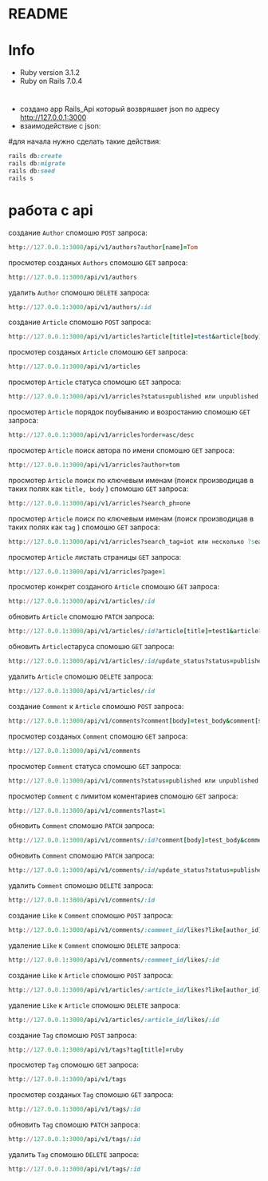 # README

# Info
* Ruby version 3.1.2
* Ruby on Rails 7.0.4

#
* создано app Rails_Api который возвряшает json по адресу http://127.0.0.1:3000
* взаимодействие с json:

#для начала нужно сделать такие действия:

```ruby
rails db:create
rails db:migrate
rails db:seed
rails s
```

# работа с api
создание ```Author``` спомошю ```POST``` запроса:

```ruby
http://127.0.0.1:3000/api/v1/authors?author[name]=Tom
```
просмотер созданых ```Authors``` спомошю ```GET``` запроса:

```ruby
http://127.0.0.1:3000/api/v1/authors
```
удалить ```Author``` спомошю ```DELETE``` запроса:

```ruby
http://127.0.0.1:3000/api/v1/authors/:id
```

создание ```Article```  спомошю ```POST``` запроса:

```ruby
http://127.0.0.1:3000/api/v1/articles?article[title]=test&article[body]=test&article[author_id]=:author_id&article[status]=published
```

просмотер созданых ```Article``` спомошю ```GET``` запроса:

```ruby
http://127.0.0.1:3000/api/v1/articles
```

просмотер ```Article``` статуса спомошю ```GET``` запроса:

```ruby
http://127.0.0.1:3000/api/v1/arricles?status=published или unpublished
```
просмотер ```Article``` порядок поубыванию и возростанию спомошю ```GET``` запроса:

```ruby
http://127.0.0.1:3000/api/v1/arricles?order=asc/desc
```

просмотер ```Article``` поиск автора по имени спомошю ```GET``` запроса:

```ruby
http://127.0.0.1:3000/api/v1/arricles?author=tom
```

просмотер ```Article``` поиск по ключевым именам (поиск производицав в таких полях как ```title, body``` ) спомошю ```GET``` запроса:

```ruby
http://127.0.0.1:3000/api/v1/arricles?search_ph=one
```

просмотер ```Article``` поиск по ключевым именам (поиск производицав в таких полях как ```tag``` ) спомошю ```GET``` запроса:

```ruby
http://127.0.0.1:3000/api/v1/arricles?search_tag=iot или несколько ?search_tag=iot&ruby
```

просмотер ```Article``` листать страницы ```GET``` запроса:

```ruby
http://127.0.0.1:3000/api/v1/arricles?page=1
```

просмотер конкрет созданого ```Article``` спомошю ```GET``` запроса:

```ruby
http://127.0.0.1:3000/api/v1/articles/:id
```

обновить ```Article``` спомошю ```PATCH``` запроса:

```ruby
http://127.0.0.1:3000/api/v1/articles/:id?article[title]=test1&article[body]=test1&article[author_id]=:author_id&article[status]=published
```

обновить ```Article```старуса спомошю ```GET``` запроса:

```ruby
http://127.0.0.1:3000/api/v1/articles/:id/update_status?status=published или unpublished
```

удалить ```Article``` спомошю ```DELETE``` запроса:

```ruby
http://127.0.0.1:3000/api/v1/articles/:id
```

создание ```Comment``` к ```Article```  спомошю ```POST``` запроса:

```ruby
http://127.0.0.1:3000/api/v1/comments?comment[body]=test_body&comment[status]=published&comment[author_id]=:author_id&comment[article_id]=:article_id
```

просмотер созданых ```Comment``` спомошю ```GET``` запроса:

```ruby
http://127.0.0.1:3000/api/v1/comments
```

просмотер ```Comment``` статуса спомошю ```GET``` запроса:

```ruby
http://127.0.0.1:3000/api/v1/comments?status=published или unpublished
```

просмотер ```Comment``` c лимитом коментариев спомошю ```GET``` запроса:

```ruby
http://127.0.0.1:3000/api/v1/comments?last=1
```

обновить ```Comment``` спомошю ```PATCH``` запроса:

```ruby
http://127.0.0.1:3000/api/v1/comments/:id?comment[body]=test_body&comment[status]=published&comment[author_id]=:author_id&comment[article_id]=:article_id
```

обновить ```Comment``` спомошю ```PATCH``` запроса:

```ruby
http://127.0.0.1:3000/api/v1/comments/:id/update_status?status=published или unpublished
```

удалить ```Comment``` спомошю ```DELETE``` запроса:

```ruby
http://127.0.0.1:3000/api/v1/comments/:id
```

создание ```Like``` к ```Comment``` спомошю ```POST``` запроса:

```ruby
http://127.0.0.1:3000/api/v1/comments/:comment_id/likes?like[author_id]=:author_id
```

удаление ```Like``` к ```Comment``` спомошю ```DELETE``` запроса:

```ruby
http://127.0.0.1:3000/api/v1/comments/:comment_id/likes/:id
```

создание ```Like``` к ```Article``` спомошю ```POST``` запроса:

```ruby
http://127.0.0.1:3000/api/v1/articles/:article_id/likes?like[author_id]=:author_id
```

удаление ```Like``` к ```Article``` спомошю ```DELETE``` запроса:

```ruby
http://127.0.0.1:3000/api/v1/articles/:article_id/likes/:id
```

создание ```Tag``` спомошю ```POST``` запроса:

```ruby
http://127.0.0.1:3000/api/v1/tags?tag[title]=ruby
```

просмотер ```Tag``` спомошю ```GET``` запроса:

```ruby
http://127.0.0.1:3000/api/v1/tags
```

просмотер созданых ```Tag``` спомошю ```GET``` запроса:

```ruby
http://127.0.0.1:3000/api/v1/tags/:id
```

обновить ```Tag``` спомошю ```PATCH``` запроса:

```ruby
http://127.0.0.1:3000/api/v1/tags/:id
```

удалить ```Tag``` спомошю ```DELETE``` запроса:

```ruby
http://127.0.0.1:3000/api/v1/tags/:id
```





